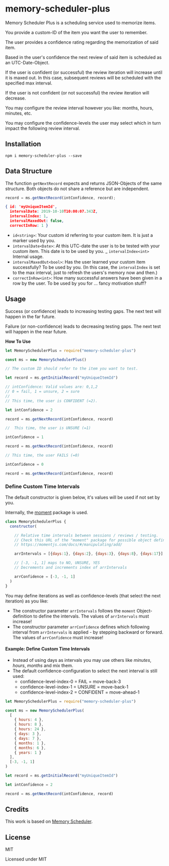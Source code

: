 # memory-scheduler-plus

Memory Scheduler Plus is a scheduling service used to memorize items.

You provide a custom-ID of the item you want the user to remember.

The user provides a confidence rating regarding the memorization of said item.

Based in the user's confidence the next review of said item is scheduled as an UTC-Date-Object.

If the user is confident (or successful) the review iteration will increase until it is maxed out. In this case, subsequent reviews will be scheduled with the specified max interval.

If the user is not confident (or not successful) the review iteration will decrease.

You may configure the review interval however you like: months, hours, minutes, etc.

You may configure the confidence-levels the user may select which in turn impact the following review interval.

## Installation

```shell
npm i memory-scheduler-plus --save
```

## Data Structure

The function `getNextRecord` expects and returns JSON-Objects of the same structure. Both objects do not share a reference but are independent.

```javascript
record = ms.getNextRecord(intConfidence, record);
```

```json
{ id: 'myUniqueItemId',
  intervalDate: 2019-10-10T10:00:07.343Z,
  intervalIndex: 1,
  intervalMaxedOut: false,
  correctInRow: 1 }
```

- `id<string>`: Your custom id referring to your custom item. It is just a marker used by you.
- `intervalDate<Date>`: At this UTC-date the user is to be tested with your custom item. This date is to be used by you. \_ `intervalIndex<int>` Internal usage.
- `intervalMaxedOut<bool>`: Has the user learned your custom item successfully? To be used by you. (In this case, the `intervalIndex` is set to the max interval, just to refresh the users's memory now and then.)
- `correctInRow<int>`: How many successful answers have been given in a row by the user. To be used by you for ... fancy motivation stuff?

## Usage

Success (or confidence) leads to increasing testing gaps. The next test will happen in the far future.

Failure (or non-confidence) leads to decreasing testing gaps. The next test will happen in the near future.

**How To Use**

```javascript
let MemorySchedulerPlus = require("memory-scheduler-plus")

const ms = new MemorySchedulerPlus()

// The custom ID should refer to the item you want to test.

let record = ms.getInitialRecord("myUniqueItemId")

// intConfidence: Valid values are: 0,1,2
// 0 = fail, 1 = unsure, 2 = sure
//
// This time, the user is CONFIDENT (=2).

let intConfidence = 2

record = ms.getNextRecord(intConfidence, record)

//  This time, the user is UNSURE (=1)

intConfidence = 1

record = ms.getNextRecord(intConfidence, record)

// This time, the user FAILS (=0)

intConfidence = 0

record = ms.getNextRecord(intConfidence, record)
```

### Define Custom Time Intervals

The default constructor is given below, it's values will be used if not set by you.

Internally, the [moment](https://momentjs.com/docs/#/manipulating/add/) package is used.

```javascript
class MemorySchedulerPlus {
  constructor(

    // Relative time intervals between sessions / reviews / testing.
    // Check this URL of the "moment" package for possible object definitions:
    // https://momentjs.com/docs/#/manipulating/add/

    arrIntervals = [{days:1}, {days:2}, {days:3}, {days:8}, {days:17}],

    // [-3, -1, 1] maps to NO, UNSURE, YES
    // Decrements and increments index of arrIntervals

    arrConfidence = [-3, -1, 1]
  )
}
```

You may define iterations as well as confidence-levels (that select the next iteration) as you like:

- The constructor parameter `arrIntervals` follows the `moment` Object-definition to define the intervals. The values of `arrIntervals` must increase!
- The constructor parameter `arrConfidence` defines which following interval from `arrIntervals` is applied - by stepping backward or forward. The values of `arrConfidence` must increase!

#### Example: Define Custom Time Intervals

- Instead of using days as intervals you may use others like _minutes_, _hours_, _months_ and mix them.
- The default confidence-configuration to select the next interval is still used:
  - confidence-level-index-0 = FAIL = move-back-3
  - confidence-level-index-1 = UNSURE = move-back-1
  - confidence-level-index-2 = CONFIDENT = move-ahead-1

```javascript
let MemorySchedulerPlus = require("memory-scheduler-plus")

const ms = new MemorySchedulerPlus(
  [
    { hours: 4 },
    { hours: 8 },
    { hours: 24 },
    { days: 3 },
    { days: 7 },
    { months: 1 },
    { months: 6 },
    { years: 1 }
  ],
  [-3, -1, 1]
)

let record = ms.getInitialRecord("myUniqueItemId")

let intConfidence = 2

record = ms.getNextRecord(intConfidence, record)
```

## Credits

This work is based on [Memory Scheduler](https://www.npmjs.com/package/memory-scheduler).

## License

MIT

Licensed under MIT
